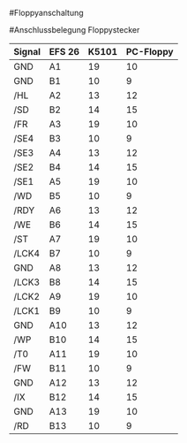 #Floppyanschaltung


#Anschlussbelegung Floppystecker

Signal | EFS 26 | K5101 | PC-Floppy
------------ | ------------- | ------------ | ------------- 
GND | A1 | 19 | 10
GND | B1 | 10 | 9
/HL |	A2 | 13 | 12
/SD |	B2 | 14 | 15
/FR | A3 | 19 | 10
/SE4 | B3 | 10 | 9
/SE3 |	A4 | 13 | 12
/SE2 |	B4 | 14 | 15
/SE1 | A5 | 19 | 10
/WD | B5 | 10 | 9
/RDY |	A6 | 13 | 12
/WE |	B6 | 14 | 15
/ST | A7 | 19 | 10
/LCK4 | B7 | 10 | 9
GND |	A8 | 13 | 12
/LCK3 |	B8 | 14 | 15
/LCK2 | A9 | 19 | 10
/LCK1 | B9 | 10 | 9
GND |	A10 | 13 | 12
/WP |	B10 | 14 | 15
/T0 | A11 | 19 | 10
/FW | B11 | 10 | 9
GND |	A12 | 13 | 12
/IX |	B12 | 14 | 15
GND | A13 | 19 | 10
/RD | B13 | 10 | 9


